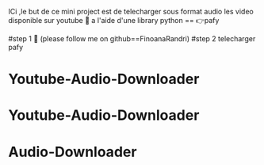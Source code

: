 ICi ,le but de ce mini project est de telecharger sous format audio les video disponible sur youtube 🤯  a l'aide d'une library python == 👉pafy

#step 1 🤣   (please follow me on github==FinoanaRandri)
#step 2     telecharger pafy

# Youtube-Audio-Downloader
# Youtube-Audio-Downloader
# Audio-Downloader
